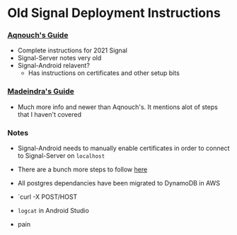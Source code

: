 # Old Signal Deployment Instructions

### [Aqnouch's Guide](https://github.com/aqnouch/Signal-Setup-Guide)

- Complete instructions for 2021 Signal
- Signal-Server notes very old
- Signal-Android relavent?
  - Has instructions on certificates and other setup bits

### [Madeindra's Guide](https://github.com/madeindra/signal-setup-guide)

- Much more info and newer than Aqnouch's. It mentions alot of steps that I haven't covered

### Notes

- Signal-Android needs to manually enable certificates in order to connect to Signal-Server on `localhost`
- There are a bunch more steps to follow [here](https://github.com/madeindra/signal-setup-guide/tree/master/signal-android)

- All postgres dependancies have been migrated to DynamoDB in AWS

- `curl -X POST/HOST <domain>
- `logcat` in Android Studio
- pain